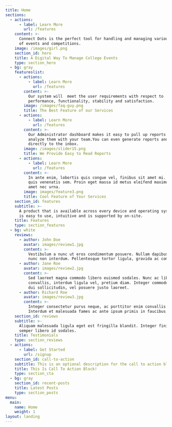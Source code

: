 ```yaml
---
title: Home
sections:
  - actions:
      - label: Learn More
        url: /features
    content: >-
      Connect Dots is the perfect tool for handling and managing various types
      of events and competitions.
    image: /images/girl.png
    section_id: hero
    title: A Digital Way To Manage College Events
    type: section_hero
  - bg: gray
    featureslist:
      - actions:
          - label: Learn More
            url: /features
        content: >-
          Our system will  meet the user requirements with respect to
          performance, functionality, stability and satisfaction.
        image: /images/faq-guy.png
        title: The Best Feature of our Services
      - actions:
          - label: Learn More
            url: /features
        content: >-
          Our Administrator dashboard makes it easy to pull up reports and
          analyze them with your team.You can even generate reports and receipts
          directly to the inbox.
        image: /images/slider15.png
        title: We Provide Easy to Read Reports
      - actions:
          - label: Learn More
            url: /features
        content: >-
          In ante enim, lobortis quis congue vel, finibus sit amet mi. Aenean
          quis venenatis sem. Proin eget massa id metus eleifend maximus sit
          amet nec urna.
        image: images/feature3.png
        title: Cool Feature of Your Services
    section_id: features
    subtitle: >-
      A product that is available across every device and operating system that
      is easy to use, intuitive and is supported by on-site.
    title: Features
    type: section_features
  - bg: white
    reviews:
      - author: John Doe
        avatar: images/review1.jpg
        content: >-
          Vestibulum a nunc ut eros condimentum posuere. Nullam dapibus quis
          nunc non interdum. Pellentesque tortor ligula, gravida ac commodo eu.
      - author: Jane Roe
        avatar: images/review2.jpg
        content: >-
          Sed laoreet magna commodo libero euismod sodales. Nunc ac libero
          convallis, interdum ligula vel, pretium diam. Integer commodo sem at
          dui sollicitudin, vel posuere justo laoreet.
      - author: Richard Roe
        avatar: images/review3.jpg
        content: >-
          Integer consectetur purus neque, ac porttitor enim convallis vitae.
          Interdum et malesuada fames ac ante ipsum primis in faucibus.
    section_id: reviews
    subtitle: >-
      Aliquam malesuada ligula eget est fringilla blandit. Integer finibus
      semper libero id sodales. 
    title: Testimonials
    type: section_reviews
  - actions:
      - label: Get Started
        url: /signup
    section_id: call-to-action
    subtitle: This is an optional description for the call to action block.
    title: This Is Call To Action Block!
    type: section_cta
  - bg: gray
    section_id: recent-posts
    title: Latest Posts
    type: section_posts
menu:
  main:
    name: Home
    weight: 1
layout: landing
---
```


